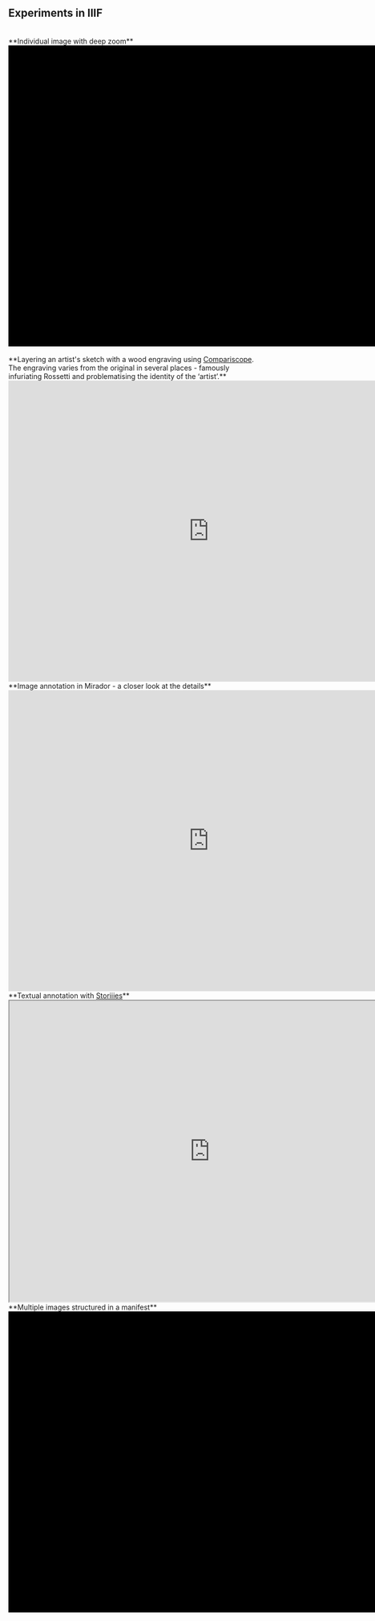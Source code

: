 ## Experiments in IIIF
<br>
**Individual image with deep zoom**

<div class="uv" data-locale="en-GB:English (GB),cy-GB:Cymraeg" data-config="/config.json" data-uri="https://dhsi-iiif.github.io/2019/noirchivist/designmanifest.json" data-collectionindex="0" data-manifestindex="0" data-sequenceindex="0" data-canvasindex="0" data-xywh="-5346,0,16119,6150" data-rotation="0" style="width:800px; height:600px; background-color: #000"></div><script type="text/javascript" id="embedUV" src="https://universalviewer.io/vendor/uv/lib/embed.js"></script><script type="text/javascript">/* wordpress fix */</script>

<br>
**Layering an artist's sketch with a wood engraving using <a href="https://vanda.github.io/iiif-features/compariscope.html?manifest=img/manifest_constable.json">Compariscope</a>. The engraving varies from the original in several places - famously infuriating Rossetti and problematising the identity of the ‘artist’.**

<iframe width="800" height="600" style="border: none" loop="true" src="https://dhsi-iiif.github.io/2019/noirchivist/compariscope2.mp4?embed=true" title="St Cecilia: from design to engraving" id="Overlayvideo" allowfullscreen></iframe>

<br>
**Image annotation in Mirador - a closer look at the details**

<iframe width="800" height="600" style="border: none" loop="true" src="https://dhsi-iiif.github.io/2019/noirchivist/mirador.mp4?embed=true" title="Comparing differences between design and engraving" id="Overlayvideo" allowfullscreen></iframe>

<br>
**Textual annotation with <a href="https://storiiies.cogapp.com/viewer/2a19i/St-Cecilia-The-Palace-of-Art">Storiiies</a>**

<iframe width="800" height="600" src="https://storiiies.cogapp.com/viewer/2a19i/St-Cecilia-The-Palace-of-Art?embed=true" title="St Cecilia, The Palace of Art"></iframe>

<br>
**Multiple images structured in a manifest**

<div class="uv" data-locale="en-GB:English (GB),cy-GB:Cymraeg" data-config="/config.json" data-uri="https://dhsi-iiif.github.io/2019/noirchivist/manifest.json" data-collectionindex="0" data-manifestindex="0" data-sequenceindex="0" data-canvasindex="1" data-xywh="-1538,-160,6729,3182" data-rotation="0" style="width:800px; height:600px; background-color: #000"></div><script type="text/javascript" id="embedUV" src="https://universalviewer.io/vendor/uv/lib/embed.js"></script><script type="text/javascript">/* wordpress fix */</script>



